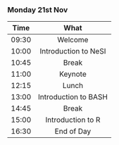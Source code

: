 ### Monday 21st Nov

Time | What
---|:---:
09:30 | Welcome 
10:00 | Introduction to NeSI
10:45 | Break|
11:00 | Keynote
12:15 | Lunch
13:00 | Introduction to BASH
14:45 | Break
15:00 | Introduction to R
16:30 | End of Day 
